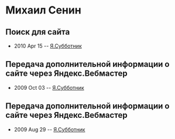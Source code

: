 # Михаил Сенин

## Поиск для сайта
- 2010 Apr 15 -- [Я.Субботник](https://events.yandex.ru/lib/talks/997/)    
## Передача дополнительной информации о сайте через Яндекс.Вебмастер
- 2009 Oct 03 -- [Я.Субботник](https://events.yandex.ru/lib/talks/758/)    
## Передача дополнительной информации о сайте через Яндекс.Вебмастер 
- 2009 Aug 29 -- [Я.Субботник](https://events.yandex.ru/lib/talks/745/)    
